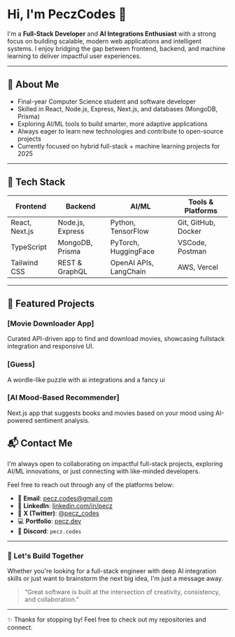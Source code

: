
# Hi, I'm PeczCodes 👋

I'm a **Full-Stack Developer** and **AI Integrations Enthusiast** with a strong focus on building scalable, modern web applications and intelligent systems. I enjoy bridging the gap between frontend, backend, and machine learning to deliver impactful user experiences.

---

## 🚀 About Me

- Final-year Computer Science student and software developer
- Skilled in React, Node.js, Express, Next.js, and databases (MongoDB, Prisma)
- Exploring AI/ML tools to build smarter, more adaptive applications
- Always eager to learn new technologies and contribute to open-source projects
- Currently focused on hybrid full-stack + machine learning projects for 2025

---

## 🔧 Tech Stack

| Frontend            | Backend          | AI/ML                  | Tools & Platforms     |
|---------------------|------------------|------------------------|-----------------------|
| React, Next.js      | Node.js, Express | Python, TensorFlow     | Git, GitHub, Docker   |
| TypeScript          | MongoDB, Prisma  | PyTorch, HuggingFace   | VSCode, Postman       |
| Tailwind CSS        | REST & GraphQL   | OpenAI APIs, LangChain | AWS, Vercel           |

---

## 📂 Featured Projects

### [Movie Downloader App] 
Curated API-driven app to find and download movies, showcasing fullstack integration and responsive UI.

### [Guess]
A wordle-like puzzle with ai integrations and a fancy ui

### [AI Mood-Based Recommender]
Next.js app that suggests books and movies based on your mood using AI-powered sentiment analysis.


## 📬 Contact Me

I'm always open to collaborating on impactful full-stack projects, exploring AI/ML innovations, or just connecting with like-minded developers.

Feel free to reach out through any of the platforms below:

- 📧 **Email**: [pecz.codes@gmail.com](mailto:pecz.codes@gmail.com)
- 💼 **LinkedIn**: [linkedin.com/in/pecz](https://linkedin.com/in/pecz)
- 🧠 **X (Twitter)**: [@pecz_codes](https://twitter.com/pecz_codes)
- 💻 **Portfolio**: [pecz.dev](https://pecz.dev)
- 💬 **Discord**: `pecz.codes`

---

### 🤝 Let's Build Together

Whether you're looking for a full-stack engineer with deep AI integration skills or just want to brainstorm the next big idea, I'm just a message away.

> “Great software is built at the intersection of creativity, consistency, and collaboration.”

---

✨ Thanks for stopping by! Feel free to check out my repositories and connect.
